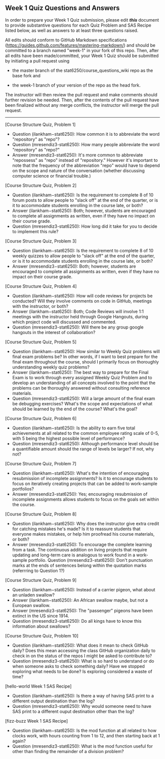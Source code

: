 ## Week 1 Quiz Questions and Answers

In order to prepare your Week 1 Quiz submission, please edit ***this*** document to provide substantive questions for each Quiz Problem and SAS Recipe listed below, as well as answers to at least three questions raised.

All edits should conform to GitHub Markdown specifications (https://guides.github.com/features/mastering-markdown/) and should be committed to a branch named "week-1" in your fork of this repo. Then, after all edits have been made/committed, your Week 1 Quiz should be submitted by initiating a pull request using

- the master branch of the stat6250/course_questions_wiki repo as the base fork and

- the week-1 branch of your version of the repo as the head fork.

The instructor will then review the pull request and make comments should further revision be needed. Then, after the contents of the pull request have been finalized without any merge conflicts, the instructor will merge the pull request.



********************************************************************************



[Course Structure Quiz, Problem 1]
- Question (ilankham−stat6250): How common it is to abbreviate the word "repository" as "repo"?
- Question (mresendiz3-stat6250): How many people abbreviate the word "repository" as "repo?"
- Answer (mresendiz3-stat6250): It's more common to abbreviate "repossess" as "repo" instead of "repository." However it's important to note that the frequency of the abbreviation "repo" would have to depend on the scope and nature of the conversation (whether discussing computer science or financial trouble.)


[Course Structure Quiz, Problem 2]
- Question (ilankham−stat6250): Is the requirement to complete 8 of 10 forum posts to allow people to "slack off" at the end of the quarter, or is it to accommodate students enrolling in the course late, or both?
- Answer (ilankham−stat6250): Both; however, students are encouraged to complete all assignments as written, even if they have no impact on their course grade.
- Question (mresendiz3-stat6250): How long did it take for you to decide to implement this rule?



[Course Structure Quiz, Problem 3]
- Question (ilankham−stat6250): Is the requirement to complete 8 of 10 weekly quizzes to allow people to "slack off" at the end of the quarter, or is it to accommodate students enrolling in the course late, or both?
- Answer (mresendiz3−stat6250): Both; however, students are encouraged to complete all assignments as written, even if they have no impact on their course grade.


[Course Structure Quiz, Problem 4]
- Question (ilankham−stat6250): How will code reviews for projects be conducted? Will they involve comments on code in GitHub, meetings with the instructor, or both?
- Answer (ilankham−stat6250): Both; Code Reviews will involve 1:1 meetings with the instructor held through Google Hangouts, during which project code will discussed and commented.
- Question (mresendiz3-stat6250): Will there be any group google hangouts in the interest of collaboration?


[Course Structure Quiz, Problem 5]
- Question (ilankham−stat6250): How similar to Weekly Quiz problems will final exam problems be? In other words, if I want to best prepare for the final exam throughout the course, should I primarily focus on thoroughly understanding weekly quiz problems?
- Answer (ilankham−stat6250): The best way to prepare for the Final Exam is to work through every assigned Weekly Quiz Problem and to develop an understanding of all concepts involved to the point that the problems can be thoroughly answered without consulting reference materials.
- Question (mresendiz3-stat6250): Will a large amount of the final exam be debugging exercises? What's the scope and expectations of what should be learned by the end of the course? What's the goal?



[Course Structure Quiz, Problem 6]
- Question (ilankham−stat6250): Is the ability to earn five total achievements at all related to the common employee rating scale of 0-5, with 5 being the highest possible level of performance?
- Question (mresendiz3-stat6250): Although performance level should be a quantifiable amount should the range of levels be larger? If not, why not?


[Course Structure Quiz, Problem 7]
- Question (ilankham−stat6250): What's the intention of encouraging resubmission of incomplete assignments? Is it to encourage students to focus on iteratively creating projects that can be added to work-sample portfolios?
- Answer (mresendiz3-stat6250): Yes; encouraging resubmission of incomplete assignments allows students to focus on the goals set within the course. 


[Course Structure Quiz, Problem 8]
- Question (ilankham−stat6250): Why does the instructor give extra credit for catching mistakes he's made? Is it to reassure students that everyone makes mistakes, or help him proofread his course materials, or both?
- Answer (mresendiz3-stat6250): To encourage the complete learning from a task. The continuous addition on living projects that require updating and long-term care is analogous to work found in a work-sample portfolio.
Question (mresendiz3-stat6250): Don't punctuation marks at the ends of sentences belong within the quotation marks (referrring to Question 1?)

[Course Structure Quiz, Problem 9]
- Question (ilankham−stat6250): Instead of a carrier pigeon, what about an unladen swallow?
- Answer (ilankham−stat6250): An African swallow maybe, but not a European swallow.
- Answer (mresendiz3-stat6250): The "passenger" pigeons have been extinct in the US since 1914.
- Question (mresendiz3-stat6250): Do all kings have to know this information about swallows?


[Course Structure Quiz, Problem 10]
- Question (ilankham−stat6250): What does it mean to check GitHub daily? Does this mean accessing the class GitHub organization daily to check in on the status of the repos I might be asked to contribute to?
- Question (mresendiz3-stat6250): What is so hard to understand or do when someone asks to check something daily? Have we stopped exploring what needs to be done? Is exploring considered a waste of time?


[hello-world Week 1 SAS Recipe]
- Question (ilankham−stat6250): Is there a way of having SAS print to a different output destination than the log?
- Question (mresendiz3-stat6250): Why would someone need to have SAS print to a different ouput destination other than the log?


[fizz-buzz Week 1 SAS Recipe]
- Question (ilankham−stat6250): Is the mod function at all related to how clocks work, with hours counting from 1 to 12, and then starting back at 1 again?
- Question (mresendiz3-stat6250): What is the mod function useful for other than finding the remainder of a division problem?

